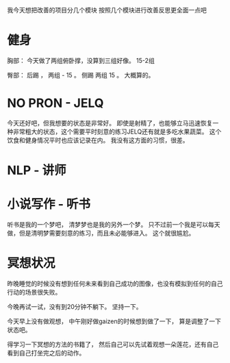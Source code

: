 
我今天想把改善的项目分几个模块 按照几个模块进行改善反思更全面一点吧

# 健身 

胸部：  今天做了两组俯卧撑，没算到三组好像。    15-2组

臀部： 后踢 ， 两组 - 15 。  侧踢 两组  15 。 大概算的。 


# NO PRON - JELQ
 今天还好吧，但我想要的状态是非常好。 即使是射精了，也能够立马迅速恢复一种非常粗大的状态，这个需要平时刻意的练习JELQ还有就是多吃水果蔬菜。
 这个饮食和健身情况平时也应该记录在内。 我没有这方面的习惯，很差。 
# NLP - 讲师

# 小说写作 - 听书

听书是我的一个梦吧， 清梦梦也是我的另外一个梦。      只不过前一个我是可以每天做，但是清明梦需要刻意的练习，而且未必能够进入。  这个就很尴尬。


# 冥想状况

昨晚睡觉的时候没有想到任何未来看到自己成功的图像，也没有模拟到任何的自己行动的场景很失败。

今晚再试一试，没有到20分钟不躺下。   坚持一下。 

今天早上没有做观想， 中午刚好做gaizen的时候想到做了一下， 算是调整了一下状态吧。

得学习一下冥想的方法的书籍了，  然后自己可以先试着观想一朵莲花，还有自己看到自己打坐完之后的动作。


